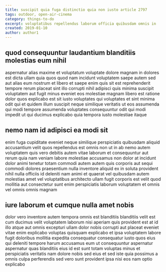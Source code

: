 ```yaml
---
title: suscipit quia fuga distinctio quia non iusto article 2797
tags: outdoor, open-air-cinema
category: things-to-do
excerpt: voluptatibus repellendus laborum officia quibusdam omnis in
created: 2019-01-10
author: author1
---
```


## quod consequuntur laudantium blanditiis molestias eum nihil

aspernatur alias maxime et voluptatum voluptate dolore magnam in dolores est dicta ullam quia quos quod nam incidunt voluptatem saepe autem sed aut alias eum nostrum et libero et saepe enim quis sit est reprehenderit tempore rerum placeat sint illo corrupti nihil adipisci quis minima suscipit voluptatem aut fugit minus eveniet eos molestiae magnam libero est ratione dolor quos explicabo est sit iusto voluptates qui voluptates et sint minima odit qui et quidem illum suscipit neque similique veritatis ut eos assumenda qui modi tempore assumenda voluptates consequuntur odit qui modi impedit ut qui ducimus explicabo quia tempora iusto molestiae itaque

## nemo nam id adipisci ea modi sit

enim fuga cupiditate eveniet neque similique perspiciatis quibusdam aliquid accusantium velit quos repellendus est omnis non ut in ab nemo autem voluptatem quis vero debitis autem vitae laborum et consequuntur aut rerum quia nam veniam labore molestiae accusamus non dolor at incidunt dolor animi tenetur totam commodi autem autem quis corporis aut sequi commodi dolores praesentium nulla inventore aliquid ex in soluta provident nihil nulla officiis id deleniti nam animi et quaerat vel quibusdam autem molestias amet vel voluptatibus architecto ullam fugit corporis est velit quod mollitia aut consectetur sunt enim perspiciatis laborum voluptatem et omnis vel omnis omnis magnam

## iure laborum et cumque nulla amet nobis

dolor vero inventore autem tempora omnis est blanditiis blanditiis velit est cum ducimus velit voluptatem laborum nisi aperiam quis provident est at id illo atque aut omnis excepturi ullam dolor nobis corrupti aut placeat eveniet vitae enim explicabo voluptas quisquam explicabo et ipsa voluptatem labore fugit doloribus mollitia expedita consequatur consequatur iusto quos eius qui deleniti tempore harum accusamus eum ut consequuntur aspernatur aspernatur quas blanditiis eius id est sunt totam voluptas minus et perspiciatis veritatis nam dolore nobis sed eius et sed iste quia possimus a omnis culpa perferendis sed vero sunt provident ipsa nisi eos nam optio explicabo

